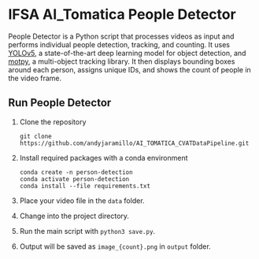 
# IFSA AI_Tomatica People Detector
 
People Detector is a Python script that processes videos as input and performs individual people detection, tracking, and counting. It uses [YOLOv5](https://github.com/ultralytics/yolov5), a state-of-the-art deep learning model for object detection, and [motpy](https://github.com/wmuron/motpy), a multi-object tracking library. It then displays bounding boxes around each person, assigns unique IDs, and shows the count of people in the video frame.

## Run People Detector

1. Clone the repository
   
   `git clone https://github.com/andyjaramillo/AI_TOMATICA_CVATDataPipeline.git`
2. Install required packages with a conda environment

   ```
   conda create -n person-detection
   conda activate person-detection
   conda install --file requirements.txt
   ```
3. Place your video file in the `data` folder.
4. Change into the project directory.
5. Run the main script with `python3 save.py`.
6. Output will be saved as `image_{count}.png` in `output` folder.
